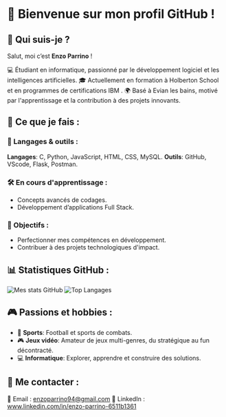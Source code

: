 # 🌟 Bienvenue sur mon profil GitHub !

## 👋 Qui suis-je ?

Salut, moi c’est **Enzo Parrino** !

💻 Étudiant en informatique, passionné par le développement logiciel et les intelligences artificielles.
🎓 Actuellement en formation à Holberton School et en programmes de certifications IBM .
🌍 Basé à Evian les bains, motivé par l'apprentissage et la contribution à des projets innovants.

## 🚀 Ce que je fais :

### 🔧 Langages & outils :

**Langages**: C, Python, JavaScript, HTML, CSS, MySQL.
**Outils**: GitHub, VScode, Flask, Postman.

### 🛠️ En cours d'apprentissage :

- Concepts avancés de codages.
- Développement d’applications Full Stack.

### 🌱 Objectifs :

- Perfectionner mes compétences en développement.
- Contribuer à des projets technologiques d'impact.

## 📊 Statistiques GitHub :

![Mes stats GitHub](https://github-readme-stats.vercel.app/api?username=Enzo949494&show_icons=true&theme=radical)
![Top Langages](https://github-readme-stats.vercel.app/api/top-langs/?username=Enzo949494&layout=compact&theme=radical)



## 🎮 Passions et hobbies :

- 🏀 **Sports**: Football et sports de combats.
- 🎮 **Jeux vidéo**: Amateur de jeux multi-genres, du stratégique au fun décontracté.
- 💻 **Informatique**: Explorer, apprendre et construire des solutions.

## 🎯 Me contacter :

📧 Email : enzoparrino94@gmail.com
🔗 LinkedIn : www.linkedin.com/in/enzo-parrino-6511b1361
